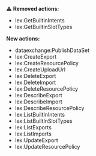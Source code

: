 :warning: **Removed actions:**

- lex:GetBuiltinIntents
- lex:GetBuiltinSlotTypes

**New actions:**

- dataexchange:PublishDataSet
- lex:CreateExport
- lex:CreateResourcePolicy
- lex:CreateUploadUrl
- lex:DeleteExport
- lex:DeleteImport
- lex:DeleteResourcePolicy
- lex:DescribeExport
- lex:DescribeImport
- lex:DescribeResourcePolicy
- lex:ListBuiltInIntents
- lex:ListBuiltInSlotTypes
- lex:ListExports
- lex:ListImports
- lex:UpdateExport
- lex:UpdateResourcePolicy
